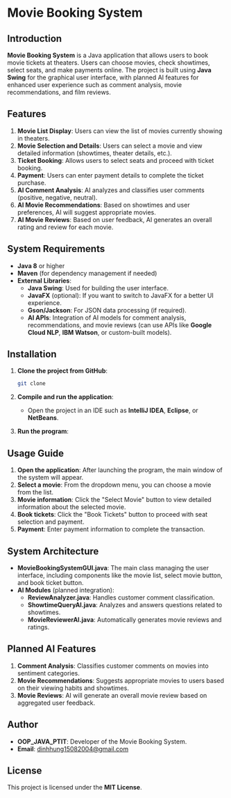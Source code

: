 
# Movie Booking System

## Introduction
**Movie Booking System** is a Java application that allows users to book movie tickets at theaters. Users can choose movies, check showtimes, select seats, and make payments online. The project is built using **Java Swing** for the graphical user interface, with planned AI features for enhanced user experience such as comment analysis, movie recommendations, and film reviews.

## Features
1. **Movie List Display**: Users can view the list of movies currently showing in theaters.
2. **Movie Selection and Details**: Users can select a movie and view detailed information (showtimes, theater details, etc.).
3. **Ticket Booking**: Allows users to select seats and proceed with ticket booking.
4. **Payment**: Users can enter payment details to complete the ticket purchase.
5. **AI Comment Analysis**: AI analyzes and classifies user comments (positive, negative, neutral).
6. **AI Movie Recommendations**: Based on showtimes and user preferences, AI will suggest appropriate movies.
7. **AI Movie Reviews**: Based on user feedback, AI generates an overall rating and review for each movie.

## System Requirements
- **Java 8** or higher
- **Maven** (for dependency management if needed)
- **External Libraries**:
  - **Java Swing**: Used for building the user interface.
  - **JavaFX** (optional): If you want to switch to JavaFX for a better UI experience.
  - **Gson/Jackson**: For JSON data processing (if required).
  - **AI APIs**: Integration of AI models for comment analysis, recommendations, and movie reviews (can use APIs like **Google Cloud NLP**, **IBM Watson**, or custom-built models).

## Installation
1. **Clone the project from GitHub**:
   ```bash
   git clone 
   ```

2. **Compile and run the application**:
   - Open the project in an IDE such as **IntelliJ IDEA**, **Eclipse**, or **NetBeans**.
   
3. **Run the program**:
  

## Usage Guide
1. **Open the application**: After launching the program, the main window of the system will appear.
2. **Select a movie**: From the dropdown menu, you can choose a movie from the list.
3. **Movie information**: Click the "Select Movie" button to view detailed information about the selected movie.
4. **Book tickets**: Click the "Book Tickets" button to proceed with seat selection and payment.
5. **Payment**: Enter payment information to complete the transaction.

## System Architecture
- **MovieBookingSystemGUI.java**: The main class managing the user interface, including components like the movie list, select movie button, and book ticket button.
- **AI Modules** (planned integration): 
  - **ReviewAnalyzer.java**: Handles customer comment classification.
  - **ShowtimeQueryAI.java**: Analyzes and answers questions related to showtimes.
  - **MovieReviewerAI.java**: Automatically generates movie reviews and ratings.

## Planned AI Features
1. **Comment Analysis**: Classifies customer comments on movies into sentiment categories.
2. **Movie Recommendations**: Suggests appropriate movies to users based on their viewing habits and showtimes.
3. **Movie Reviews**: AI will generate an overall movie review based on aggregated user feedback.

## Author
- **OOP_JAVA_PTIT**: Developer of the Movie Booking System.
- **Email**: dinhhung15082004@gmail.com

## License
This project is licensed under the **MIT License**.
